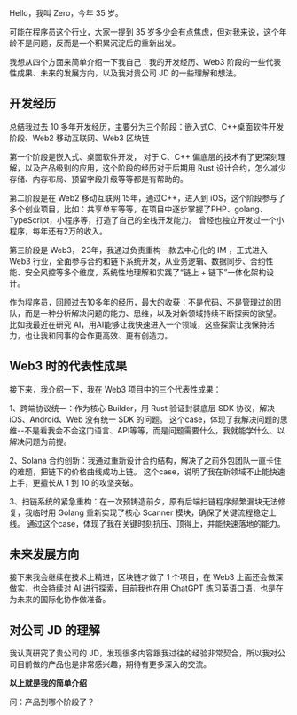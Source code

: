 Hello，我叫 Zero，今年 35 岁。

可能在程序员这个行业，大家一提到 35 岁多少会有点焦虑，但对我来说，这个年龄不是问题，反而是一个积累沉淀后的重新出发。

我想从四个方面来简单介绍一下我自己：我的开发经历、Web3 阶段的一些代表性成果、未来的发展方向，以及我对贵公司 JD 的一些理解和想法。

## 开发经历
总结我过去 10 多年开发经历，主要分为三个阶段：嵌入式C、C++桌面软件开发阶段、Web2 移动互联网、Web3 区块链

第一个阶段是嵌入式、桌面软件开发，
对于 C、C++ 偏底层的技术有了更深刻理解，以及产品级别的应用，这个阶段的经历对于后期用 Rust 设计合约，怎么减少存储、内存布局、预留字段升级等等都是有帮助的。

第二阶段是在 Web2 移动互联网
15年，通过C++，进入到 iOS，这个阶段参与了多个创业项目，比如：共享单车等等，在项目中逐步掌握了PHP、golang、TypeScript，小程序等，打造了自己的全栈开发能力。
曾经也独立开发过一个小程序，每年还有2万的收入。

第三阶段是 Web3，
23年，我通过负责重构一款去中心化的 IM ，正式进入 Web3 行业，全面参与合约和链下系统开发，从业务逻辑、数据同步、合约性能、安全风控等多个维度，系统性地理解和实践了“链上 + 链下”一体化架构设计。

作为程序员，回顾过去10多年的经历，最大的收获：不是代码、不是管理过的团队，而是一种分析解决问题的能力、思维，以及对新领域持续不断探索的欲望。
比如我最近在研究 AI，用AI能够让我快速进入一个领域，这些探索让我保持活力，也让我和同事的合作更高效、更有创造力。

## Web3 时的代表性成果
接下来，我介绍一下，我在 Web3 项目中的三个代表性成果：

1、跨端协议统一：作为核心 Builder，用 Rust 验证封装底层 SDK 协议，解决 iOS、Android、Web 没有统一 SDK 的问题。
这个case，体现了我解决问题的思维--不是看我会不会这门语言、API等等，而是问题需要什么，我就能学什么、以解决问题为前提。

2、Solana 合约创新：我通过重新设计合约结构，解决了之前外包团队一直卡住的难题，把链下的价格曲线成功上链。
这个case，说明了我在新领域不止能快速上手，更擅长从 1 到 10 的攻坚突破。

3、扫链系统的紧急重构：在一次预铸造前夕，原有后端扫链程序频繁漏块无法修复，我临时用 Golang 重新实现了核心 Scanner 模块，确保了关键流程稳定上线。
通过这个case，体现了我在关键时刻抗压、顶得上，并能快速落地的能力。

## 未来发展方向

接下来我会继续在技术上精进，区块链才做了 1 个项目，在 Web3 上面还会做深做实，也会持续对 AI 进行探索，目前我也在用 ChatGPT 练习英语口语，也是在为未来的国际化协作做准备。

## 对公司 JD 的理解
我认真研究了贵公司的 JD，发现很多内容跟我过往的经验非常契合，所以我对公司目前做的产品也是非常感兴趣，期待有更多深入的交流。

**以上就是我的简单介绍**


问：产品到哪个阶段了？